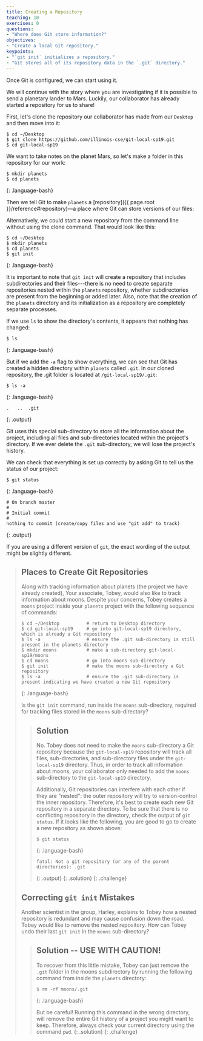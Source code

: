 ```yaml
---
title: Creating a Repository
teaching: 10
exercises: 0
questions:
- "Where does Git store information?"
objectives:
- "Create a local Git repository."
keypoints:
- "`git init` initializes a repository."
- "Git stores all of its repository data in the `.git` directory."
---
```


Once Git is configured,
we can start using it.

We will continue with the story where you are investigating if it
is possible to send a planetary lander to Mars. Luckily, our collaborator has
already started a repository for us to share!

First, let's clone the repository our collaborator has made from our `Desktop`
and then move into it:

~~~
$ cd ~/Desktop
$ git clone https://github.com/illinois-cse/git-local-sp19.git 
$ cd git-local-sp19
~~~

We want to take notes on the planet Mars, so let's make a folder in this
repository for our work: 

~~~
$ mkdir planets
$ cd planets
~~~
{: .language-bash}

Then we tell Git to make `planets` a [repository]({{ page.root }}/reference#repository)—a place where
Git can store versions of our files:


Alternatively, we could start a new repository from the command line without
using the clone command. That would look like this:

~~~
$ cd ~/Desktop
$ mkdir planets
$ cd planets
$ git init
~~~
{: .language-bash}

It is important to note that `git init` will create a repository that
includes subdirectories and their files---there is no need to create
separate repositories nested within the `planets` repository, whether
subdirectories are present from the beginning or added later. Also, note
that the creation of the `planets` directory and its initialization as a
repository are completely separate processes.

If we use `ls` to show the directory's contents,
it appears that nothing has changed:

~~~
$ ls
~~~
{: .language-bash}

But if we add the `-a` flag to show everything,
we can see that Git has created a hidden directory within `planets` called `.git`. In our 
cloned repository, the .git folder is located at `/git-local-sp19/.git`:

~~~
$ ls -a
~~~
{: .language-bash}

~~~
.	..	.git
~~~
{: .output}

Git uses this special sub-directory to store all the information about the project, 
including all files and sub-directories located within the project's directory.
If we ever delete the `.git` sub-directory,
we will lose the project's history.

We can check that everything is set up correctly
by asking Git to tell us the status of our project:

~~~
$ git status
~~~
{: .language-bash}
~~~
# On branch master
#
# Initial commit
#
nothing to commit (create/copy files and use "git add" to track)
~~~
{: .output}

If you are using a different version of `git`, the exact
wording of the output might be slightly different.

> ## Places to Create Git Repositories
>
> Along with tracking information about planets (the project we have already created), 
> Your associate, Tobey, would also like to track information about moons.
> Despite your concerns, Tobey creates a `moons` project inside your `planets` 
> project with the following sequence of commands:
>
> ~~~
> $ cd ~/Desktop          # return to Desktop directory
> $ cd git-local-sp19     # go into git-local-sp19 directory, which is already a Git repository
> $ ls -a                 # ensure the .git sub-directory is still present in the planets directory
> $ mkdir moons           # make a sub-directory git-local-sp19/moons
> $ cd moons              # go into moons sub-directory
> $ git init              # make the moons sub-directory a Git repository
> $ ls -a                 # ensure the .git sub-directory is present indicating we have created a new Git repository
> ~~~
> {: .language-bash}
>
> Is the `git init` command, run inside the `moons` sub-directory, required for 
> tracking files stored in the `moons` sub-directory?
> 
> > ## Solution
> >
> > No. Tobey does not need to make the `moons` sub-directory a Git repository 
> > because the `git-local-sp19` repository will track all files, sub-directories, and 
> > sub-directory files under the `git-local-sp19` directory.  Thus, in order to track 
> > all information about moons, your collaborator only needed to add the `moons` sub-directory
> > to the `git-local-sp19` directory.
> > 
> > Additionally, Git repositories can interfere with each other if they are "nested":
> > the outer repository will try to version-control
> > the inner repository. Therefore, it's best to create each new Git
> > repository in a separate directory. To be sure that there is no conflicting
> > repository in the directory, check the output of `git status`. If it looks
> > like the following, you are good to go to create a new repository as shown
> > above:
> >
> > ~~~
> > $ git status
> > ~~~
> > {: .language-bash}
> > ~~~
> > fatal: Not a git repository (or any of the parent directories): .git
> > ~~~
> > {: .output}
> {: .solution}
{: .challenge}
> ## Correcting `git init` Mistakes
> Another scientist in the group, Harley, explains to Tobey how a nested repository 
> is redundant and may cause confusion
> down the road. Tobey would like to remove the nested repository. How can Tobey undo 
> their last `git init` in the `moons` sub-directory?
>
> > ## Solution -- USE WITH CAUTION!
> >
> > To recover from this little mistake, Tobey can just remove the `.git`
> > folder in the moons subdirectory by running the following command from inside the `planets` directory:
> >
> > ~~~
> > $ rm -rf moons/.git
> > ~~~
> > {: .language-bash}
> >
> > But be careful! Running this command in the wrong directory, will remove
> > the entire Git history of a project you might want to keep. Therefore, always check your current directory using the
> > command `pwd`.
> {: .solution}
{: .challenge}
